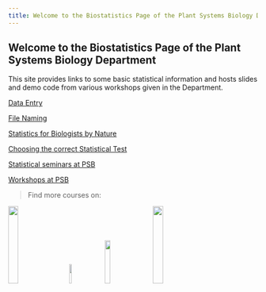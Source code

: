 ```yaml
---
title: Welcome to the Biostatistics Page of the Plant Systems Biology Department
---
```


## Welcome to the Biostatistics Page of the Plant Systems Biology Department

This site provides links to some basic statistical information and hosts slides and demo code from various workshops given in the Department.

[Data Entry](data_entry.md)

[File Naming](FileNaming.md)

[Statistics for Biologists by Nature](NaturePapers.md)

[Choosing the correct Statistical Test](StatTest.md)

[Statistical seminars at PSB](seminars.md)

[Workshops at PSB](workshops.md)

> Find more courses on:


<a href="https://www.vibtrainingandconferences.be/#/"><img src="https://raw.githubusercontent.com/vstorme/vstorme.github.io/master/_icons/vibtraining_notag_pos_rgb.png" width="20%"></a> 	&emsp; <a href="https://www.flames-statistics.com/"><img src="https://raw.githubusercontent.com/vstorme/vstorme.github.io/master/_icons/logo_flames_white.png" width="10%"></a> 	&emsp; <a href="https://science-academy.ugent.be/en"><img src="https://raw.githubusercontent.com/vstorme/vstorme.github.io/master/_icons/ugent_ICES_logo.png" width="15%"></a> 	&emsp; <a href="https://studiekiezer.ugent.be/2025/master-of-science-in-statistical-data-analysis-en"><img src="https://raw.githubusercontent.com/vstorme/vstorme.github.io/master/_icons/ugent_cvs_logo.png" width="20%"></a> 	&emsp;

[comment]: <> (de images staan in de folder _icons. Wanneer je op een file klikt, krijg je het path https://github.com/vstorme/vstorme.github.io/blob/master/_icons/logo_flames_white.png, github.com moet vervangen worden door raw.githubusercontent.com)
